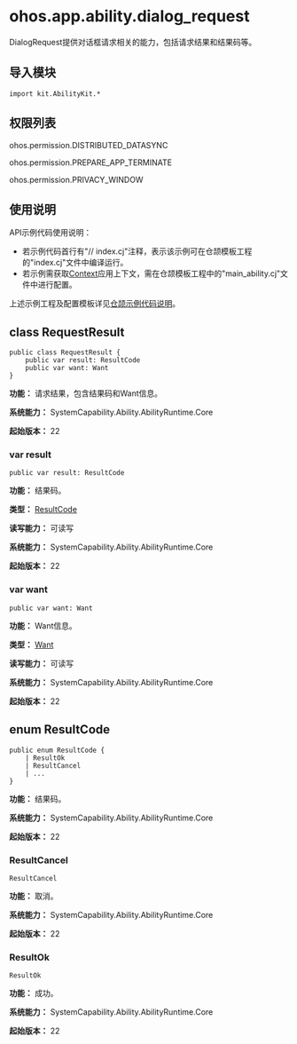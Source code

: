 # ohos.app.ability.dialog_request

DialogRequest提供对话框请求相关的能力，包括请求结果和结果码等。

## 导入模块

```cangjie
import kit.AbilityKit.*
```

## 权限列表

ohos.permission.DISTRIBUTED_DATASYNC

ohos.permission.PREPARE_APP_TERMINATE

ohos.permission.PRIVACY_WINDOW

## 使用说明

API示例代码使用说明：

- 若示例代码首行有"// index.cj"注释，表示该示例可在仓颉模板工程的"index.cj"文件中编译运行。
- 若示例需获取[Context](./cj-apis-app-ability-ui_ability.md#class-context)应用上下文，需在仓颉模板工程中的"main_ability.cj"文件中进行配置。

上述示例工程及配置模板详见[仓颉示例代码说明](../cj-development-intro.md#仓颉示例代码说明)。

## class RequestResult

```cangjie
public class RequestResult {
    public var result: ResultCode
    public var want: Want
}
```

**功能：** 请求结果，包含结果码和Want信息。

**系统能力：** SystemCapability.Ability.AbilityRuntime.Core

**起始版本：** 22

### var result

```cangjie
public var result: ResultCode
```

**功能：** 结果码。

**类型：** [ResultCode](#enum-resultcode)

**读写能力：** 可读写

**系统能力：** SystemCapability.Ability.AbilityRuntime.Core

**起始版本：** 22

### var want

```cangjie
public var want: Want
```

**功能：** Want信息。

**类型：** [Want](./cj-apis-app-ability-want.md#class-want)

**读写能力：** 可读写

**系统能力：** SystemCapability.Ability.AbilityRuntime.Core

**起始版本：** 22

## enum ResultCode

```cangjie
public enum ResultCode {
    | ResultOk
    | ResultCancel
    | ...
}
```

**功能：** 结果码。

**系统能力：** SystemCapability.Ability.AbilityRuntime.Core

**起始版本：** 22

### ResultCancel

```cangjie
ResultCancel
```

**功能：** 取消。

**系统能力：** SystemCapability.Ability.AbilityRuntime.Core

**起始版本：** 22

### ResultOk

```cangjie
ResultOk
```

**功能：** 成功。

**系统能力：** SystemCapability.Ability.AbilityRuntime.Core

**起始版本：** 22
